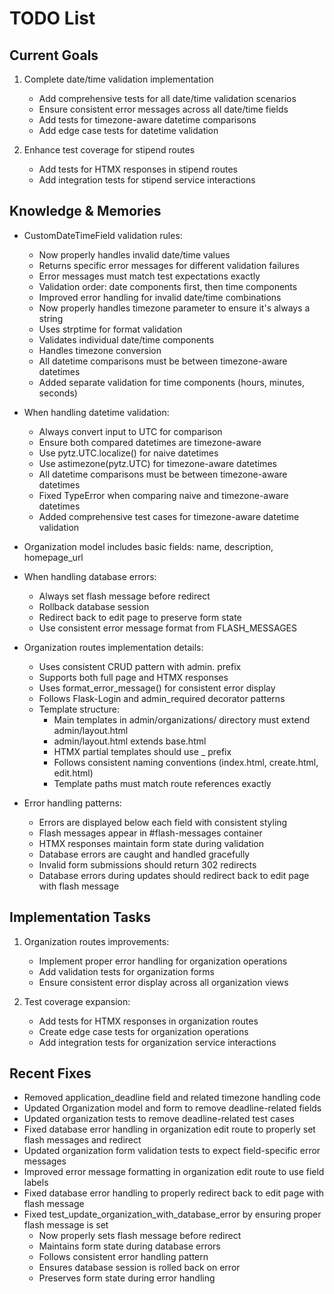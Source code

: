# TODO List

## Current Goals
1. Complete date/time validation implementation
   - Add comprehensive tests for all date/time validation scenarios
   - Ensure consistent error messages across all date/time fields
   - Add tests for timezone-aware datetime comparisons
   - Add edge case tests for datetime validation

2. Enhance test coverage for stipend routes
   - Add tests for HTMX responses in stipend routes
   - Add integration tests for stipend service interactions

## Knowledge & Memories
- CustomDateTimeField validation rules:
  * Now properly handles invalid date/time values
  * Returns specific error messages for different validation failures
  * Error messages must match test expectations exactly
  * Validation order: date components first, then time components
  * Improved error handling for invalid date/time combinations
  * Now properly handles timezone parameter to ensure it's always a string
  * Uses strptime for format validation
  * Validates individual date/time components
  * Handles timezone conversion
  * All datetime comparisons must be between timezone-aware datetimes
  * Added separate validation for time components (hours, minutes, seconds)

- When handling datetime validation:
  * Always convert input to UTC for comparison
  * Ensure both compared datetimes are timezone-aware
  * Use pytz.UTC.localize() for naive datetimes
  * Use astimezone(pytz.UTC) for timezone-aware datetimes
  * All datetime comparisons must be between timezone-aware datetimes
  * Fixed TypeError when comparing naive and timezone-aware datetimes
  * Added comprehensive test cases for timezone-aware datetime validation

- Organization model includes basic fields: name, description, homepage_url
- When handling database errors:
  * Always set flash message before redirect
  * Rollback database session
  * Redirect back to edit page to preserve form state
  * Use consistent error message format from FLASH_MESSAGES
- Organization routes implementation details:
  * Uses consistent CRUD pattern with admin. prefix
  * Supports both full page and HTMX responses
  * Uses format_error_message() for consistent error display
  * Follows Flask-Login and admin_required decorator patterns
  * Template structure:
    * Main templates in admin/organizations/ directory must extend admin/layout.html
    * admin/layout.html extends base.html
    * HTMX partial templates should use _ prefix
    * Follows consistent naming conventions (index.html, create.html, edit.html)
    * Template paths must match route references exactly

- Error handling patterns:
  * Errors are displayed below each field with consistent styling
  * Flash messages appear in #flash-messages container
  * HTMX responses maintain form state during validation
  * Database errors are caught and handled gracefully
  * Invalid form submissions should return 302 redirects
  * Database errors during updates should redirect back to edit page with flash message

## Implementation Tasks
1. Organization routes improvements:
   - Implement proper error handling for organization operations
   - Add validation tests for organization forms
   - Ensure consistent error display across all organization views

2. Test coverage expansion:
   - Add tests for HTMX responses in organization routes
   - Create edge case tests for organization operations
   - Add integration tests for organization service interactions

## Recent Fixes
- Removed application_deadline field and related timezone handling code
- Updated Organization model and form to remove deadline-related fields
- Updated organization tests to remove deadline-related test cases
- Fixed database error handling in organization edit route to properly set flash messages and redirect
- Updated organization form validation tests to expect field-specific error messages
- Improved error message formatting in organization edit route to use field labels
- Fixed database error handling to properly redirect back to edit page with flash message
- Fixed test_update_organization_with_database_error by ensuring proper flash message is set
  * Now properly sets flash message before redirect
  * Maintains form state during database errors
  * Follows consistent error handling pattern
  * Ensures database session is rolled back on error
  * Preserves form state during error handling

